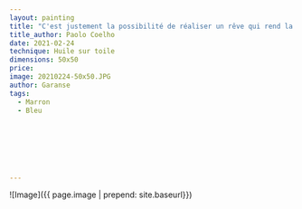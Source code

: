 ```yaml
---
layout: painting
title: "C'est justement la possibilité de réaliser un rêve qui rend la vie intéressante."                      
title_author: Paolo Coelho                                            
date: 2021-02-24
technique: Huile sur toile 
dimensions: 50x50
price: 
image: 20210224-50x50.JPG
author: Garanse
tags:
  - Marron
  - Bleu
  
  
  
  
  
  
  
---
```

![Image]({{ page.image | prepend: site.baseurl}})

